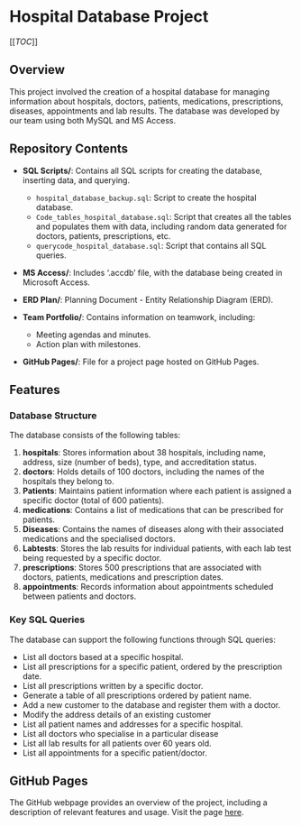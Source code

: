 # Hospital Database Project
[[_TOC_]]

## Overview
This project involved the creation of a hospital database for managing information about hospitals, doctors, patients, medications, prescriptions, diseases, appointments and lab results. The database was developed by our team using both MySQL and MS Access.
## Repository Contents
- **SQL Scripts/**: Contains all SQL scripts for creating the database, inserting data, and querying.
  - `hospital_database_backup.sql`: Script to create the hospital database.
  - `Code_tables_hospital_database.sql`: Script that creates all the tables and populates them with data, including random data generated for doctors, patients, prescriptions, etc.
  - `querycode_hospital_database.sql`: Script that contains all SQL queries.

- **MS Access/**: Includes ‘.accdb’ file, with the database being created in Microsoft Access.

- **ERD Plan/**: Planning Document - Entity Relationship Diagram (ERD).
  
- **Team Portfolio/**: Contains information on teamwork, including:
  - Meeting agendas and minutes.
  - Action plan with milestones.

- **GitHub Pages/**: File for a project page hosted on GitHub Pages.
## Features
### Database Structure
The database consists of the following tables:
1. **hospitals**: Stores information about 38 hospitals, including name, address, size (number of beds), type, and accreditation status.
2. **doctors**: Holds details of 100 doctors, including the names of the hospitals they belong to.
3. **Patients**: Maintains patient information where each patient is assigned a specific doctor (total of 600 patients).
4. **medications**: Contains a list of medications that can be prescribed for patients.
5. **Diseases**: Contains the names of diseases along with their associated medications and the specialised doctors.
6. **Labtests**: Stores the lab results for individual patients, with each lab test being requested by a specific doctor.
7. **prescriptions**: Stores 500 prescriptions that are associated with doctors, patients, medications and prescription dates.
8. **appointments**: Records information about appointments scheduled between patients and doctors.
### Key SQL Queries
The database can support the following functions through SQL queries:
- List all doctors based at a specific hospital.
- List all prescriptions for a specific patient, ordered by the prescription date.
- List all prescriptions written by a specific doctor.
- Generate a table of all prescriptions ordered by patient name.
- Add a new customer to the database and register them with a doctor.
- Modify the address details of an existing customer
- List all patient names and addresses for a specific hospital.
- List all doctors who specialise in a particular disease
- List all lab results for all patients over 60 years old.
- List all appointments for a specific patient/doctor.
## GitHub Pages
The GitHub webpage provides an overview of the project, including a description of relevant features and usage. Visit the page [here](https://nadahds.github.io/Group2/).


